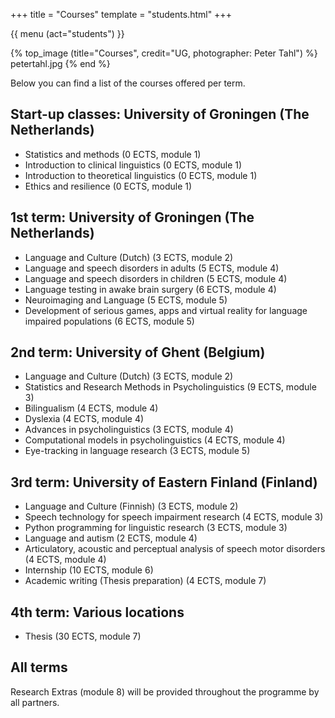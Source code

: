 +++
title = "Courses"
template = "students.html"
+++

{{ menu (act="students") }} 

{% top_image (title="Courses", credit="UG, photographer: Peter Tahl") %}
	petertahl.jpg
{% end %}

<div class="container">

Below you can find a list of the courses offered per term.

## Start-up classes: University of Groningen (The Netherlands)
- Statistics and methods (0 ECTS, module 1) 
- Introduction to clinical linguistics (0 ECTS, module 1)
- Introduction to theoretical linguistics (0 ECTS, module 1)
- Ethics and resilience (0 ECTS, module 1)

## 1st term: University of Groningen (The Netherlands)
- Language and Culture (Dutch) (3 ECTS, module 2)
- Language and speech disorders in adults (5 ECTS, module 4)
- Language and speech disorders in children (5 ECTS, module 4)
- Language testing in awake brain surgery (6 ECTS, module 4)
- Neuroimaging and Language (5 ECTS, module 5)
- Development of serious games, apps and virtual reality for language impaired populations (6 ECTS, module 5)

## 2nd term: University of Ghent (Belgium)
- Language and Culture (Dutch) (3 ECTS, module 2)
- Statistics and Research Methods in Psycholinguistics (9 ECTS, module 3)
- Bilingualism (4 ECTS, module 4)
- Dyslexia (4 ECTS, module 4)
- Advances in psycholinguistics (3 ECTS, module 4)
- Computational models in psycholinguistics (4 ECTS, module 4)
- Eye-tracking in language research (3 ECTS, module 5)

## 3rd term: University of Eastern Finland (Finland)
- Language and Culture (Finnish) (3 ECTS, module 2)
- Speech technology for speech impairment research (4 ECTS, module 3)
- Python programming for linguistic research (3 ECTS, module 3)
- Language and autism (2 ECTS, module 4)
- Articulatory, acoustic and perceptual analysis of speech motor disorders (4 ECTS, module 4)
- Internship (10 ECTS, module 6)
- Academic writing (Thesis preparation) (4 ECTS, module 7)

## 4th term: Various locations
- Thesis (30 ECTS, module 7)

## All terms
Research Extras (module 8) will be provided throughout the programme by all partners.

</div>
</div>
